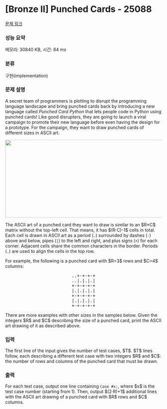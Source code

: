 # [Bronze II] Punched Cards - 25088 

[문제 링크](https://www.acmicpc.net/problem/25088) 

### 성능 요약

메모리: 30840 KB, 시간: 84 ms

### 분류

구현(implementation)

### 문제 설명

<p>A secret team of programmers is plotting to disrupt the programming language landscape and bring punched cards back by introducing a new language called <i>Punched Card Python</i> that lets people code in Python using punched cards! Like good disrupters, they are going to launch a viral campaign to promote their new language before even having the design for a prototype. For the campaign, they want to draw punched cards of different sizes in ASCII art.</p>

<p style="text-align: center;"><img alt="" src="" style="width: 558px; height: 250px;"></p>

<p>The ASCII art of a punched card they want to draw is similar to an $R×C$ matrix without the top-left cell. That means, it has $(R⋅C)-1$ cells in total. Each cell is drawn in ASCII art as a period (<code>.</code>) surrounded by dashes (<code>-</code>) above and below, pipes (<code>|</code>) to the left and right, and plus signs (<code>+</code>) for each corner. Adjacent cells share the common characters in the border. Periods (<code>.</code>) are used to align the cells in the top row.</p>

<p>For example, the following is a punched card with $R=3$ rows and $C=4$ columns:</p>

<pre align="center">..+-+-+-+
..|.|.|.|
+-+-+-+-+
|.|.|.|.|
+-+-+-+-+
|.|.|.|.|
+-+-+-+-+
</pre>

<p>There are more examples with other sizes in the samples below. Given the integers $R$ and $C$ describing the size of a punched card, print the ASCII art drawing of it as described above.</p>

### 입력 

 <p>The first line of the input gives the number of test cases, $T$. $T$ lines follow, each describing a different test case with two integers $R$ and $C$: the number of rows and columns of the punched card that must be drawn.</p>

### 출력 

 <p>For each test case, output one line containing <code>Case #x:</code>, where $x$ is the test case number (starting from 1). Then, output $(2⋅R)+1$ additional lines with the ASCII art drawing of a punched card with $R$ rows and $C$ columns.</p>

